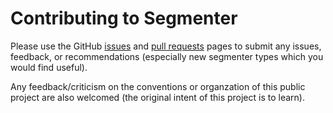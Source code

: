 # Contributing to Segmenter

Please use the GitHub [issues](https://github.com/peteschmitz/segmenter/issues) and [pull requests](https://github.com/peteschmitz/segmenter/pulls) pages to submit any issues, feedback, or recommendations (especially new segmenter types which you would find useful).

Any feedback/criticism on the conventions or organzation of this public project are also welcomed (the original intent of this project is to learn).